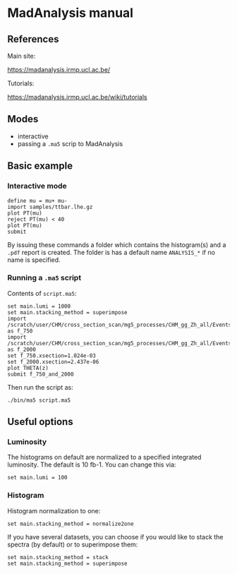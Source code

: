 # MadAnalysis manual

## References

Main site:

https://madanalysis.irmp.ucl.ac.be/

Tutorials:

https://madanalysis.irmp.ucl.ac.be/wiki/tutorials


## Modes

- interactive
- passing a `.ma5` scrip to MadAnalysis

## Basic example

### Interactive mode 

~~~~
define mu = mu+ mu-
import samples/ttbar.lhe.gz
plot PT(mu)
reject PT(mu) < 40
plot PT(mu)
submit
~~~~

By issuing these commands a folder which contains the histogram(s) and a `.pdf` report is created.
The folder is has a default name `ANALYSIS_*` if no name is specified.

### Running a `.ma5` script

Contents of `script.ma5`:

~~~~
set main.lumi = 1000
set main.stacking_method = superimpose
import /scratch/user/CHM/cross_section_scan/mg5_processes/CHM_gg_Zh_all/Events/scan_job_1450.0_750.0 as f_750
import /scratch/user/CHM/cross_section_scan/mg5_processes/CHM_gg_Zh_all/Events/scan_job_1450.0_2000.0 as f_2000
set f_750.xsection=1.024e-03
set f_2000.xsection=2.437e-06
plot THETA(z)
submit f_750_and_2000
~~~~

Then run the script as:

~~~~
./bin/ma5 script.ma5
~~~~

## Useful options

### Luminosity
The histograms on default are normalized to a specified integrated luminosity. The default is 10
fb-1. You can change this via:

~~~~
set main.lumi = 100
~~~~

### Histogram
Histogram normalization to one:

~~~~
set main.stacking_method = normalize2one
~~~~

If you have several datasets, you can choose if you would like to stack the spectra (by default) or
to superimpose them:

~~~~
set main.stacking_method = stack
set main.stacking_method = superimpose
~~~~
